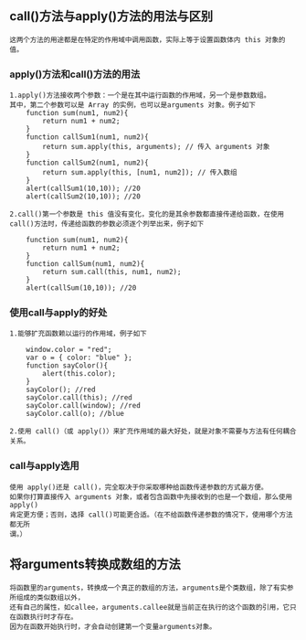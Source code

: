 ## call()方法与apply()方法的用法与区别

	这两个方法的用途都是在特定的作用域中调用函数，实际上等于设置函数体内 this 对象的值。
	
### apply()方法和call()方法的用法

	1.apply()方法接收两个参数：一个是在其中运行函数的作用域，另一个是参数数组。
	其中，第二个参数可以是 Array 的实例，也可以是arguments 对象。例子如下
		function sum(num1, num2){
			return num1 + num2;
		}
		function callSum1(num1, num2){
			return sum.apply(this, arguments); // 传入 arguments 对象
		}
		function callSum2(num1, num2){
			return sum.apply(this, [num1, num2]); // 传入数组
		}
		alert(callSum1(10,10)); //20
		alert(callSum2(10,10)); //20

	2.call()第一个参数是 this 值没有变化，变化的是其余参数都直接传递给函数，在使用
	call()方法时，传递给函数的参数必须逐个列举出来，例子如下
	
		function sum(num1, num2){
			return num1 + num2;
		}
		function callSum(num1, num2){
			return sum.call(this, num1, num2);
		}
		alert(callSum(10,10)); //20
	
### 使用call与apply的好处

	1.能够扩充函数赖以运行的作用域，例子如下 
	
		window.color = "red";
		var o = { color: "blue" };
		function sayColor(){
			alert(this.color);
		}
		sayColor(); //red
		sayColor.call(this); //red
		sayColor.call(window); //red
		sayColor.call(o); //blue
	
	2.使用 call()（或 apply()）来扩充作用域的最大好处，就是对象不需要与方法有任何耦合关系。
	
### call与apply选用

	使用 apply()还是 call()，完全取决于你采取哪种给函数传递参数的方式最方便。
	如果你打算直接传入 arguments 对象，或者包含函数中先接收到的也是一个数组，那么使用 apply()
	肯定更方便；否则，选择 call()可能更合适。（在不给函数传递参数的情况下，使用哪个方法都无所
	谓。）
	
## 将arguments转换成数组的方法

	将函数里的arguments，转换成一个真正的数组的方法，arguments是个类数组，除了有实参所组成的类似数组以外，
	还有自己的属性，如callee，arguments.callee就是当前正在执行的这个函数的引用，它只在函数执行时才存在。
	因为在函数开始执行时，才会自动创建第一个变量arguments对象。
